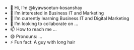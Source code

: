 - 👋 Hi, I’m @kyawsoetun-kosanshay
- 👀 I’m interested in Business IT and Marketing
- 🌱 I’m currently learning Business IT and Digital Marketing
- 💞️ I’m looking to collaborate on ...
- 📫 How to reach me ...
- 😄 Pronouns: ...
- ⚡ Fun fact: A guy with long hair

<!---
kyawsoetun-kosanshay/kyawsoetun-kosanshay is a ✨ special ✨ repository because its `README.md` (this file) appears on your GitHub profile.
You can click the Preview link to take a look at your changes.
--->
